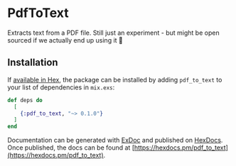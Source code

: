 # PdfToText

Extracts text from a PDF file. Still just an experiment - but might be open sourced if we actually end up using it 🎉

## Installation

If [available in Hex](https://hex.pm/docs/publish), the package can be installed
by adding `pdf_to_text` to your list of dependencies in `mix.exs`:

```elixir
def deps do
  [
    {:pdf_to_text, "~> 0.1.0"}
  ]
end
```

Documentation can be generated with [ExDoc](https://github.com/elixir-lang/ex_doc)
and published on [HexDocs](https://hexdocs.pm). Once published, the docs can
be found at [https://hexdocs.pm/pdf_to_text](https://hexdocs.pm/pdf_to_text).
